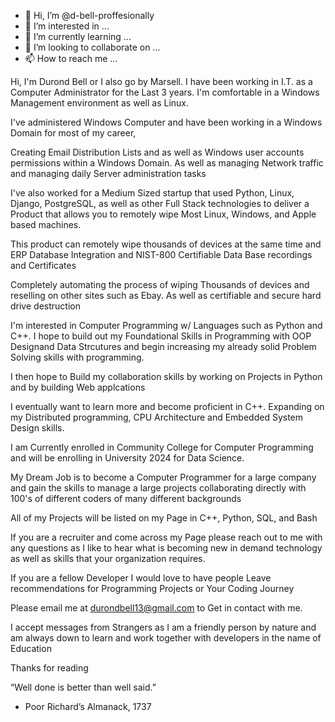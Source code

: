 - 👋 Hi, I’m @d-bell-proffesionally
- 👀 I’m interested in ...
- 🌱 I’m currently learning ...
- 💞️ I’m looking to collaborate on ...
- 📫 How to reach me ...

<!---
d-bell-proffesionally/d-bell-proffesionally is a ✨ special ✨ repository because its `README.md` (this file) appears on your GitHub profile.
You can click the Preview link to take a look at your changes.
--->
Hi, I'm Durond Bell or I also go by Marsell. I have been working in I.T. as a Computer Administrator for the Last 3 years. I'm comfortable in a Windows Management environment as well as Linux.

I've administered Windows Computer and have been working in a Windows Domain for most of my career, 

Creating Email Distribution Lists and as well as Windows user accounts permissions within a Windows Domain. As well as managing Network traffic and managing daily Server administration tasks

I've also worked for a Medium Sized startup that used Python, Linux, Django, PostgreSQL, as well as other Full Stack technologies to deliver a Product that allows you to remotely wipe Most Linux, Windows, and Apple based machines.

This product can remotely wipe thousands of devices at the same time and ERP Database Integration and  NIST-800 Certifiable Data Base recordings and Certificates  

Completely automating the process of wiping Thousands of devices and reselling on other sites such as Ebay. As well as certifiable and secure hard drive destruction

I'm interested in Computer Programming w/ Languages such as Python and C++. I hope to build out my Foundational Skills in Programming with OOP Designand Data Strcutures and begin increasing my already solid Problem Solving skills with programming.

I then hope to Build my collaboration skills by working on Projects in Python and by building Web applcations

I eventually want to learn more and become proficient in C++. Expanding on my Distributed programming, CPU Architecture and Embedded System Design skills.

I am Currently enrolled in Community College for Computer Programming and will be enrolling in University 2024 for Data Science.

My Dream Job is to become a Computer Programmer for a large company and gain the skills to manage a large projects collaborating directly with 100's  of different coders of many different backgrounds

All of my Projects will be listed on my Page in C++, Python, SQL, and Bash

If you are a recruiter and come across my Page please reach out to me with any questions as I like to hear what is becoming new in demand technology as well as skills that your organization requires.

If you are a fellow Developer I would love to have people Leave recommendations for Programming Projects or Your Coding Journey

Please email me at durondbell13@gmail.com to Get in contact with me.

I accept messages from Strangers as I am a friendly person by nature and am always down to learn and work together with developers in the name of Education

Thanks for reading

“Well done is better than well said.”
- Poor Richard’s Almanack, 1737

